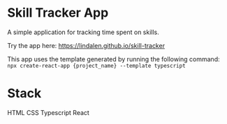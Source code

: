 # Skill Tracker App
A simple application for tracking time spent on skills.

Try the app here: https://lindalen.github.io/skill-tracker

This app uses the template generated by running the following command:  
`npx create-react-app {project_name} --template typescript`

# Stack
HTML
CSS
Typescript
React